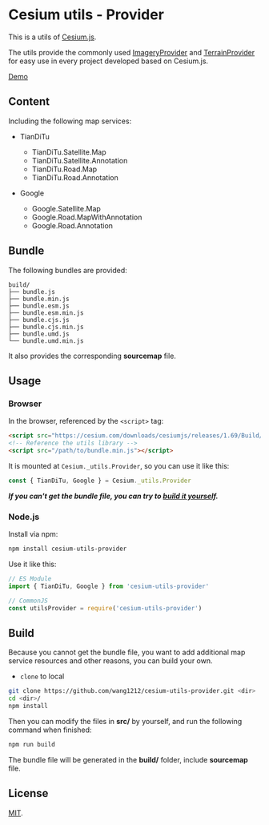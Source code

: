 # Cesium utils - Provider

This is a utils of [Cesium.js](https://cesium.com/cesiumjs/).

The utils provide the commonly used [ImageryProvider](https://cesium.com/docs/cesiumjs-ref-doc/ImageryProvider.html) and [TerrainProvider](https://cesium.com/docs/cesiumjs-ref-doc/TerrainProvider.html) for easy use in every project developed based on Cesium.js.

[Demo](./test/index.html)

## Content

Including the following map services:

-   TianDiTu

    -   TianDiTu.Satellite.Map
    -   TianDiTu.Satellite.Annotation
    -   TianDiTu.Road.Map
    -   TianDiTu.Road.Annotation

-   Google

    -   Google.Satellite.Map
    -   Google.Road.MapWithAnnotation
    -   Google.Road.Annotation

## Bundle

The following bundles are provided:

    build/
    ├── bundle.js
    ├── bundle.min.js
    ├── bundle.esm.js
    ├── bundle.esm.min.js
    ├── bundle.cjs.js
    ├── bundle.cjs.min.js
    ├── bundle.umd.js
    └── bundle.umd.min.js

It also provides the corresponding **sourcemap** file.

## Usage

### Browser

In the browser, referenced by the `<script>` tag:

```html
<script src="https://cesium.com/downloads/cesiumjs/releases/1.69/Build/Cesium/Cesium.js"></script>
<!-- Reference the utils library -->
<script src="/path/to/bundle.min.js"></script>
```

It is mounted at `Cesium._utils.Provider`, so you can use it like this:

```js
const { TianDiTu, Google } = Cesium._utils.Provider
```

**_If you can't get the bundle file, you can try to [build it yourself](#build)._**

### Node.js

Install via npm:

```bash
npm install cesium-utils-provider
```

Use it like this:

```js
// ES Module
import { TianDiTu, Google } from 'cesium-utils-provider'

// CommonJS
const utilsProvider = require('cesium-utils-provider')
```

## Build

Because you cannot get the bundle file, you want to add additional map service resources and other reasons, you can build your own.

-   `clone` to local

```bash
git clone https://github.com/wang1212/cesium-utils-provider.git <dir>
cd <dir>/
npm install
```

Then you can modify the files in **src/** by yourself, and run the following command when finished:

```bash
npm run build
```

The bundle file will be generated in the **build/** folder, include **sourcemap** file.

## License

[MIT](./LICENSE).

